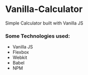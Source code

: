 # Vanilla-Calculator
Simple Calculator built with Vanilla JS

### Some Technologies used:
* Vanilla JS
* Flexbox
* Webkit
* Babel
* NPM
